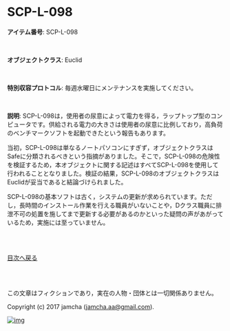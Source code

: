 

# SCP-L-098

**アイテム番号**: SCP-L-098  

<br>  

**オブジェクトクラス**: Euclid  

<br>  

**特別収容プロトコル**: 毎週水曜日にメンテナンスを実施してください。  

<br>  

**説明**: SCP-L-098は，使用者の尿意によって電力を得る，ラップトップ型のコンピュータです。供給される電力の大きさは使用者の尿意に比例しており，高負荷のベンチマークソフトを起動できたという報告もあります。  

当初，SCP-L-098は単なるノートパソコンにすぎず，オブジェクトクラスはSafeに分類されるべきという指摘がありました。そこで，SCP-L-098の危険性を検証するため，本オブジェクトに関する記述はすべてSCP-L-098を使用して行われることとなりました。検証の結果，SCP-L-098のオブジェクトクラスはEuclidが妥当であると結論づけられました。  

SCP-L-098の基本ソフトは古く，システムの更新が求められています。ただし，長時間のインストール作業を行える職員がいないことや，Dクラス職員に排泄不可の処置を施してまで更新する必要があるのかといった疑問の声があがっているため，実施には至っていません。  

<br>  
<br>  

[目次へ戻る](https://github.com/jamcha-aa/SCP/blob/master/README.md)  

<br>  
<br>  

この文章はフィクションであり，実在の人物・団体とは一切関係ありません。  

Copyright (c) 2017 jamcha (jamcha.aa@gmail.com).  

[![img](http://i.creativecommons.org/l/by-sa/4.0/88x31.png)](http://creativecommons.org/licenses/by-sa/4.0/deed)  

